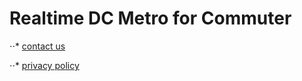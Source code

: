 # Realtime DC Metro for Commuter

⋅⋅* [contact us](https://commute.cc/contact-us/)

⋅⋅* [privacy policy](https://commute.cc/privacy-policy/)
